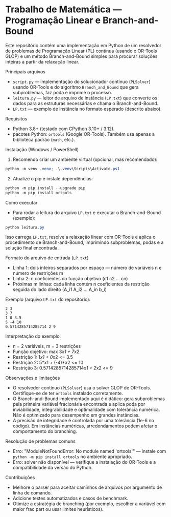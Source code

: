 
# Trabalho de Matemática — Programação Linear e Branch-and-Bound

Este repositório contém uma implementação em Python de um resolvedor de problemas de Programação Linear (PL) contínua (usando o OR-Tools GLOP) e um método Branch-and-Bound simples para procurar soluções inteiras a partir da relaxação linear.

Principais arquivos
- `script.py` — implementação do solucionador contínuo (`PLSolver`) usando OR-Tools e do algoritmo `Branch_and_Bound` que gera subproblemas, faz poda e imprime o processo.
- `leitura.py` — leitor de arquivo de instância (`LP.txt`) que converte os dados para as estruturas necessárias e chama o Branch-and-Bound.
- `LP.txt` — exemplo de instância no formato esperado (descrito abaixo).

Requisitos
- Python 3.8+ (testado com CPython 3.10+ / 3.12).
- pacotes Python: `ortools` (Google OR-Tools). Também usa apenas a biblioteca padrão (`math`, etc.).

Instalação (Windows / PowerShell)

1. Recomendo criar um ambiente virtual (opcional, mas recomendado):

```powershell
python -m venv .venv; .\.venv\Scripts\Activate.ps1
```

2. Atualize o pip e instale dependências:

```powershell
python -m pip install --upgrade pip
python -m pip install ortools
```

Como executar
- Para rodar a leitura do arquivo `LP.txt` e executar o Branch-and-Bound (exemplo):

```powershell
python leitura.py
```

Isso carrega `LP.txt`, resolve a relaxação linear com OR-Tools e aplica o procedimento de Branch-and-Bound, imprimindo subproblemas, podas e a solução final encontrada.

Formato do arquivo de entrada (`LP.txt`)
- Linha 1: dois inteiros separados por espaço — número de variáveis n e número de restrições m
- Linha 2: n coeficientes da função objetivo (c1 c2 ... cn)
- Próximas m linhas: cada linha contém n coeficientes da restrição seguida do lado direito (A_i1 A_i2 ... A_in b_i)

Exemplo (arquivo `LP.txt` do repositório):

```
2 3
3 7
1 0 3.5
5 -4 10
0.5714285714285714 2 9
```

Interpretação do exemplo:
- n = 2 variáveis, m = 3 restrições
- Função objetivo: max 3*x1 + 7*x2
- Restrição 1: 1*x1 + 0*x2 <= 3.5
- Restrição 2: 5*x1 + (-4)*x2 <= 10
- Restrição 3: 0.5714285714285714*x1 + 2*x2 <= 9

Observações e limitações
- O resolvedor contínuo (`PLSolver`) usa o solver GLOP de OR-Tools. Certifique-se de ter `ortools` instalado corretamente.
- O Branch-and-Bound implementado aqui é didático: gera subproblemas pela primeira variável fracionária encontrada e aplica poda por inviabilidade, integrabilidade e optimalidade com tolerância numérica. Não é optimizado para desempenho em grandes instâncias.
- A precisão de integridade é controlada por uma tolerância (1e-6 no código). Em instâncias numéricas, arredondamentos podem afetar o comportamento do branching.

Resolução de problemas comuns
- Erro: "ModuleNotFoundError: No module named 'ortools'" — instale com `python -m pip install ortools` no ambiente apropriado.
- Erro: solver não disponível — verifique a instalação do OR-Tools e a compatibilidade da versão do Python.

Contribuições
- Melhore o parser para aceitar caminhos de arquivos por argumento de linha de comando.
- Adicione testes automatizados e casos de benchmark.
- Otimize a estratégia de branching (por exemplo, escolher a variável com maior frac part ou usar limites heurísticos).


